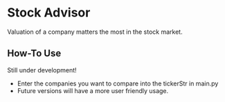 # Stock Advisor

Valuation of a company matters the most in the stock market.

## How-To Use

Still under development!

- Enter the companies you want to compare into the tickerStr in main.py
- Future versions will have a more user friendly usage.
